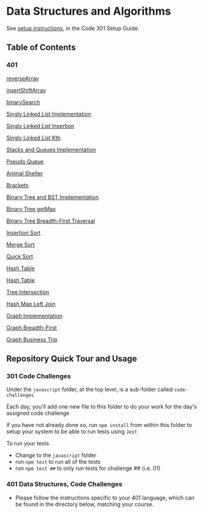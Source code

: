 # Data Structures and Algorithms

See [setup instructions](https://codefellows.github.io/setup-guide/code-301/3-code-challenges), in the Code 301 Setup Guide.

## Table of Contents

### 401

[reverseArray](java/reverseArray)

[insertShiftArray](java/insertShiftArray)

[binarySearch](java/binarysearch)

[Singly Linked List Implementation](java/datastructures/Singly-Linked-List-README.md)

[Singly Linked List Insertion](java/datastructures/Linked-List-Insertions-README.md)

[Singly Linked List Kth](java/datastructures/Singly-Linked-List-kth-README.md)

[Stacks and Queues Implementation](java/datastructures/Stacks-and-Queues-README.md)

[Pseudo Queue](java/datastructures/Stacks-Queue-Pseudo-README.md)

[Animal Shelter](java/datastructures/Stacks-Queue-Animal-Shelter-README.md)

[Brackets](java/datastructures/Stacks-Queue-Brackets-README.md)

[Binary Tree and BST Implementation](java/datastructures/Trees-README.md)

[Binary Tree getMax](java/datastructures/Trees-Max-README.md)

[Binary Tree Breadth-First Traversal](java/datastructures/Trees-Breadth-First-README.md)

[Insertion Sort](java/sorting/insertion/README.md)

[Merge Sort](java/sorting/merge/README.md)

[Quick Sort](java/sorting/quick/README.md)

[Hash Table](java/datastructures/Hash-Table-README.md)

[Hash Table](java/datastructures/Hash-Table-README.md)

[Tree Intersection](java/datastructures/Tree-Intersection-README.md)

[Hash Map Left Join](java/datastructures/HashMap-Left-Join-README.md)

[Graph Implementation](java/datastructures/Graph-README.md)

[Graph Breadth-First](java/datastructures/Graph-Breadth-First-README.md)

[Graph Business Trip](java/datastructures/Graph-Business-Trip-README.md)

## Repository Quick Tour and Usage

### 301 Code Challenges

Under the `javascript` folder, at the top level, is a sub-folder called `code-challenges`

Each day, you'll add one new file to this folder to do your work for the day's assigned code challenge

If you have not already done so, run `npm install` from within this folder to setup your system to be able to run tests using `Jest`

To run your tests

- Change to the `javascript` folder
- run `npm test` to run all of the tests
- run `npm test ##` to only run tests for challenge ## (i.e. 01)

### 401 Data Structures, Code Challenges

- Please follow the instructions specific to your 401 language, which can be found in the directory below, matching your course.
